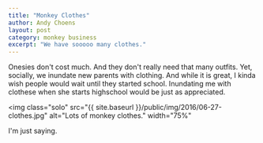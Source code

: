 ```yaml
---
title: "Monkey Clothes"
author: Andy Choens
layout: post
category: monkey business
excerpt: "We have sooooo many clothes."
---
```


Onesies don't cost much. And they don't really need that many
outfits. Yet, socially, we inundate new parents with clothing. And
while it is great, I kinda wish people would wait until they started
school. Inundating me with clothese when she starts highschool would
be just as appreciated.

<img
 class="solo"
 src="{{ site.baseurl }}/public/img/2016/06-27-clothes.jpg"
 alt="Lots of monkey clothes."
 width="75%"
>

I'm just saying.
